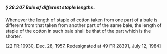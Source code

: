 ##### § 28.307 Bale of different staple lengths. #####

Whenever the length of staple of cotton taken from one part of a bale is different from that taken from another part of the same bale, the length of staple of the cotton in such bale shall be that of the part which is the shorter.

[22 FR 10930, Dec. 28, 1957. Redesignated at 49 FR 28391, July 12, 1984]